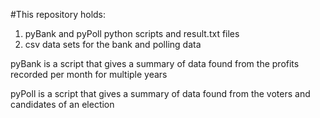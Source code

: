 #This repository holds: 
1. pyBank and pyPoll python scripts and result.txt files
2. csv data sets for the bank and polling data

pyBank is a script that gives a summary of data found from the profits recorded per month for multiple years

pyPoll is a script that gives a summary of data found from the voters and candidates of an election
